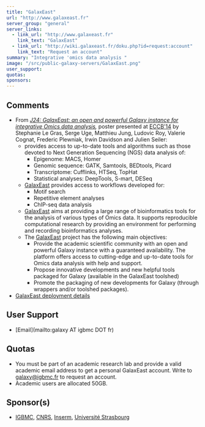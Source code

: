 ```yaml
---
title: "GalaxEast"
url: "http://www.galaxeast.fr"
server_group: "general"
server_links: 
  - link_url: "http://www.galaxeast.fr"
    link_text: "GalaxEast"
  - link_url: "http://wiki.galaxeast.fr/doku.php?id=request:account"
    link_text: "Request an account"
summary: "Integrative 'omics data analysis "
image: "/src/public-galaxy-servers/GalaxEast.png"
user_support: 
quotas: 
sponsors: 
---
```


## Comments

* From *[J24: GalaxEast: an open and powerful Galaxy instance for integrative Omics data analysis](https://depot.galaxyproject.org/hub/attachments/documents/posters/2014ECCB_GalaxEast.pdf),* poster presented at [ECCB'14](/src/events/eccb2014/index.md) by Stephanie Le Gras, Serge Uge, Matthieu Jung, Ludovic Roy, Valerie Cognat, Frederic Plewniak, Irwin Davidson and Julien Seiler:
  * provides access to up-to-date tools and algorithms such as those devoted to Next Generation Sequencing (NGS) data analysis of:
    * Epigenome: MACS, Homer
    * Genomic sequence: GATK, Samtools, BEDtools, Picard
    * Transcriptome: Cufflinks, HTSeq, TopHat
    * Statistical analyses: DeepTools, S-mart, DESeq
  * [GalaxEast](http://www.galaxeast.fr) provides access to workflows developed for:
    * Motif search
    * Repetitive element analyses
    * ChIP-seq data analysis
  * [GalaxEast](http://www.galaxeast.fr) aims at providing a large range of bioinformatics tools for the analysis of various types of Omics data. It supports reproducible computational research by providing an environment for performing and recording bioinformatics analyses.
  * The [GalaxEast](http://www.galaxeast.fr) project has the following main objectives:
    * Provide the academic scientific community with an open and powerful Galaxy instance with a guaranteed availability. The platform offers access to cutting-edge and up-to-date tools for Omics data analysis with help and support.
    * Propose innovative developments and new helpful tools packaged for Galaxy (available in the GalaxEast toolshed)
    * Promote the packaging of new developments for Galaxy (through wrappers and/or toolshed packages).
* [GalaxEast deployment details](/src/community/deployment/galax-east/index.md)

## User Support

* [Email](mailto:galaxy AT igbmc DOT fr)

## Quotas

* You must be part of an academic research lab and provide a valid academic email address to get a personal GalaxEast account.  Write to galaxy@igbmc.fr to request an account.
* Academic users are allocated 50GB.

## Sponsor(s)

* [IGBMC](http://www.igbmc.fr/), [CNRS](http://www.cnrs.fr/), [Inserm](http://www.inserm.fr/), [Université Strasbourg](http://www.unistra.fr/)
